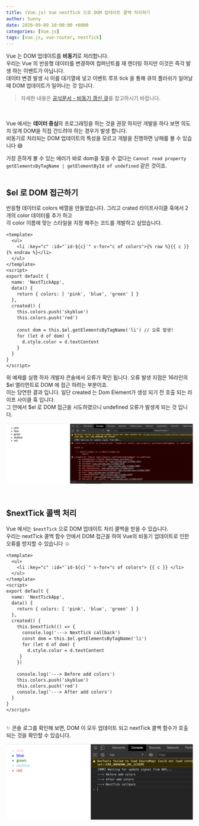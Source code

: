 ```yaml
---
title: (Vue.js) Vue nextTick 으로 DOM 업데이트 콜백 처리하기
author: Sunny
date: 2020-09-09 10:00:00 +0800
categories: [Vue.js]
tags: [vue.js, vue-router, nextTick]
---
```


Vue 는 DOM 업데이트를 **비동기**로 처리합니다.<br/>
우리는 Vue 의 반응형 데이터를 변경하여 컴퍼넌트를 재 렌더링 하지만 이것은 즉각 발생 하는 이벤트가 아닙니다. <br/>
데이터 변경 발생 시 이를 대기열에 넣고 이벤트 루프 tick 을 통해 큐의 플러쉬가 일어날 때 DOM 업데이트가 일어나는 것 입니다. <br/>

>자세한 내용은 [공식문서 - 비동기 갱신 큐](https://kr.vuejs.org/v2/guide/reactivity.html#%EB%B9%84%EB%8F%99%EA%B8%B0-%EA%B0%B1%EC%8B%A0-%ED%81%90https://kr.vuejs.org/v2/guide/reactivity.html#%EB%B9%84%EB%8F%99%EA%B8%B0-%EA%B0%B1%EC%8B%A0-%ED%81%90)를 참고하시기 바랍니다. <br/>
 
<br/><br/>
Vue 에서는 **데이터 중심**의 프로그래밍을 하는 것을 권장 하지만 개발을 하다 보면 의도치 않게 DOM을 직접 건드려야 하는 경우가 발생 합니다. <br/>
비동기로 처리되는 DOM 업데이트의 특성을 모르고 개발을 진행하면 낭패를 볼 수 있습니다 😅 <br/>

가장 흔하게 볼 수 있는 에러가 바로 dom을 찾을 수 없다는 `Cannot read property getElementsByTagName | getElementById of undefined` 같은 것이죠. <br/><br/>

$el 로 DOM 접근하기
---------------------
반응형 데이터로 colors 배열을 만들었습니다. 그리고 crated 라이프사이클 훅에서 2개의 color 데이터를 추가 하고 <br/>
각 color 이름에 맞는 스타일을 지정 해주는 코드를 개발하고 싶었습니다. <br/>

```vue
<template>
  <ul>
    <li :key="c" :id="`id-${c}`" v-for="c of colors">{% raw %}{{ c }}{% endraw %}</li>
  </ul>
</template>
<script>
export default {
  name: 'NextTickApp',
  data() {
    return { colors: [ 'pink', 'blue', 'green' ] }
  },
  created() {
    this.colors.push('skyblue')
    this.colors.push('red')

    const dom = this.$el.getElementsByTagName('li') // 오류 발생!
    for (let d of dom) {
      d.style.color = d.textContent
    }
  }
}
</script>
```

위 예제를 실행 하자 개발자 콘솔에서 오류가 확인 됩니다. 오류 발생 지점은 16라인의 $el 엘리먼트로 DOM 에 접근 하려는 부분이죠. <br/>
이는 당연한 결과 입니다. 일단 created 는 Dom Element가 생성 되기 전 호출 되는 라이프 사이클 훅 입니다. <br/>
그 안에서 $el 로 DOM 접근을 시도하였으니 undefined 오류가 발생게 되는 것 입니다. <br/>

![dom 오류 발생](/assets/post/0909-next-tick-01.png)

<br/>

$nextTick 콜백 처리
---------------------
Vue 에서는 `$nextTick` 으로 DOM 업데이트 처리 콜백을 받을 수 있습니다. <br/>
우리는 nextTick 콜백 함수 안에서 DOM 접근을 하여 Vue의 비동기 업데이트로 인한 오류를 방지할 수 있습니다 ☺️ <br/>

```vue
<template>
  <ul>
    <li :key="c" :id="`id-${c}`" v-for="c of colors"> {{ c }} </li>
  </ul>
</template>
<script>
export default {
  name: 'NextTickApp',
  data() {
    return { colors: [ 'pink', 'blue', 'green' ] }
  },
  created() {
    this.$nextTick(() => {
      console.log('---> NextTick callback')
      const dom = this.$el.getElementsByTagName('li')
      for (let d of dom) {
        d.style.color = d.textContent
     }
    })

    console.log('---> Before add colors')
    this.colors.push('skyblue')
    this.colors.push('red')
    console.log('---> After add colors')
  }
}
</script>
```

<br/>
✨ 콘솔 로그를 확인해 보면, DOM 이 모두 업데이트 되고 nextTick 콜백 함수가 호출되는 것을 확인할 수 있습니다.

![nextTick 처리](/assets/post/0909-next-tick-02.png)
